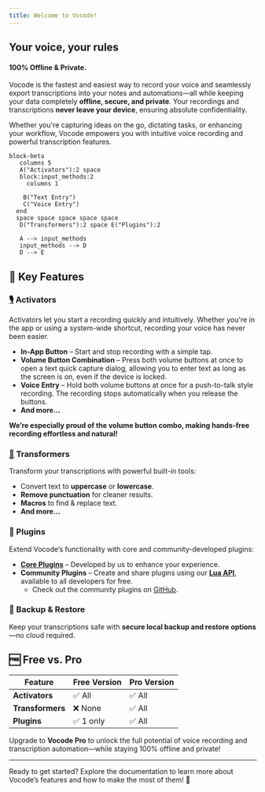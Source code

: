 ```yaml
---
title: Welcome to Vocode!
---
```

## Your voice, your rules

#### 100% Offline & Private.

Vocode is the fastest and easiest way to record your voice and seamlessly export transcriptions into your notes and automations—all while keeping your data completely **offline, secure, and private**. Your recordings and transcriptions **never leave your device**, ensuring absolute confidentiality. 

Whether you're capturing ideas on the go, dictating tasks, or enhancing your workflow, Vocode empowers you with intuitive voice recording and powerful transcription features.

```mermaid
block-beta
   columns 5
   A("Activators"):2 space 
   block:input_methods:2
     columns 1

    B("Text Entry") 
    C("Voice Entry")
  end 
  space space space space space
   D("Transformers"):2 space E("Plugins"):2
   
   A --> input_methods
   input_methods --> D
   D --> E
```

## 🚀 Key Features

### [🎙](activators) Activators
Activators let you start a recording quickly and intuitively. Whether you're in the app or using a system-wide shortcut, recording your voice has never been easier.

- **In-App Button** – Start and stop recording with a simple tap.
- **Volume Button Combination** – Press both volume buttons at once to open a text quick capture dialog, allowing you to enter text as long as the screen is on, even if the device is locked.
- **Voice Entry** – Hold both volume buttons at once for a push-to-talk style recording. The recording stops automatically when you release the buttons.
- **And more...**

**We’re especially proud of the volume button combo, making hands-free recording effortless and natural!**

### [🔧](transformers/) Transformers
Transform your transcriptions with powerful built-in tools:
- Convert text to **uppercase** or **lowercase**.
- **Remove punctuation** for cleaner results.
- **Macros** to find & replace text.
- **And more...**

### 🔌 Plugins
Extend Vocode’s functionality with core and community-developed plugins:
- [**Core Plugins**](plugins/core_plugins/) – Developed by us to enhance your experience.
- **Community Plugins** – Create and share plugins using our [**Lua API**](developers/lua_apis/), available to all developers for free.
  - Check out the community plugins on [GitHub](https://github.com/ViscousPot/vocode-community).

### 💾 Backup & Restore
Keep your transcriptions safe with **secure local backup and restore options**—no cloud required.

## 🆓 Free vs. Pro
| Feature          | Free Version  | Pro Version  |
|------------------|---------------|--------------|
| **Activators**   | ✅ All        | ✅ All       |
| **Transformers** | ❌ None       | ✅ All       |
| **Plugins**      | ✅ 1 only     | ✅ All       |

Upgrade to **Vocode Pro** to unlock the full potential of voice recording and transcription automation—while staying 100% offline and private!

---

Ready to get started? Explore the documentation to learn more about Vocode’s features and how to make the most of them! 🚀